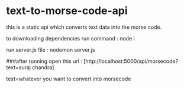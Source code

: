 # text-to-morse-code-api
this is a static api which converts text data into the morse code.

 to downloading dependencies run command :  node i

 
 run server.js file : nodemon server.js

 
 ###after running open this url : [http://localhost:5000/api/morsecode?text=suraj chandra] 
 
 
 text=whatever you want to convert into morsecode
